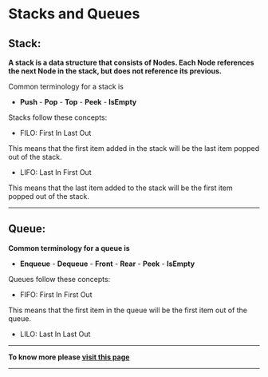 
# Stacks and Queues

## **Stack**:

**A stack is a data structure that consists of Nodes. Each Node references the next Node in the stack, but does not reference its previous.**

Common terminology for a stack is

-   **Push** - **Pop** - **Top** - **Peek** - **IsEmpty**

Stacks follow these concepts:

-   FILO: 
First In Last Out

This means that the first item added in the stack will be the last item popped out of the stack.

-   LIFO: 
Last In First Out

This means that the last item added to the stack will be the first item popped out of the stack.



----------------
## **Queue**:

**Common terminology for a queue is**

-   **Enqueue** - **Dequeue** - **Front** - **Rear** - **Peek** - **IsEmpty** 

Queues follow these concepts:

-   FIFO: 
First In First Out

This means that the first item in the queue will be the first item out of the queue.

-   LILO: 
Last In Last Out




***
**To know more please 
[visit this page](https://codefellows.github.io/common_curriculum/data_structures_and_algorithms/Code_401/class-10/resources/stacks_and_queues.html)**
****